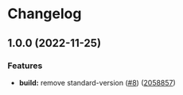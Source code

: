 # Changelog

## 1.0.0 (2022-11-25)


### Features

* **build:** remove standard-version ([#8](https://github.com/openfabr/cdf/issues/8)) ([2058857](https://github.com/openfabr/cdf/commit/20588579267a8fed9f1310bba6ce44a597177000))

